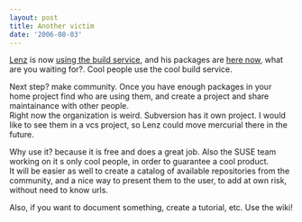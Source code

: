 ```yaml
---
layout: post
title: Another victim
date: '2006-08-03'
---
```


[Lenz][1] is now [using the build service][2], and his packages are [here now][3], what are you waiting for?. Cool people use the cool build service.

Next step? make community. Once you have enough packages in your home project find who are using them, and create a project and share maintainance with other people.  
Right now the organization is weird. Subversion has it own project. I would like to see them in a vcs project, so Lenz could move mercurial there in the future.

Why use it? because it is free and does a great job. Also the SUSE team working on it s only cool people, in order to guarantee a cool product.  
It will be easier as well to create a catalog of available repositories from the community, and a nice way to present them to the user, to add at own risk, without need to know urls.

Also, if you want to document something, create a tutorial, etc. Use the wiki!

[1]: http://lenz.homelinux.org/blog/archives/61-Updated-RPMs-KeyJnote-0.8.2,-mercurial-0.9.1.html#c180  
 [2]: http://build.opensuse.org  
 [3]: http://software.opensuse.org/download/home:/LenzGr/SUSE_Linux_10.1/  
 [4]: http://www.opensuse.org

